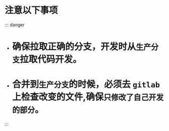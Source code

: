# 注意以下事项
::: danger 
- # 确保拉取正确的分支，开发时从`生产分支`拉取代码开发。
- # 合并到`生产分支`的时候，必须去 `gitlab` 上检查改变的文件,确保`只修改了自己开发的部分`。
:::
